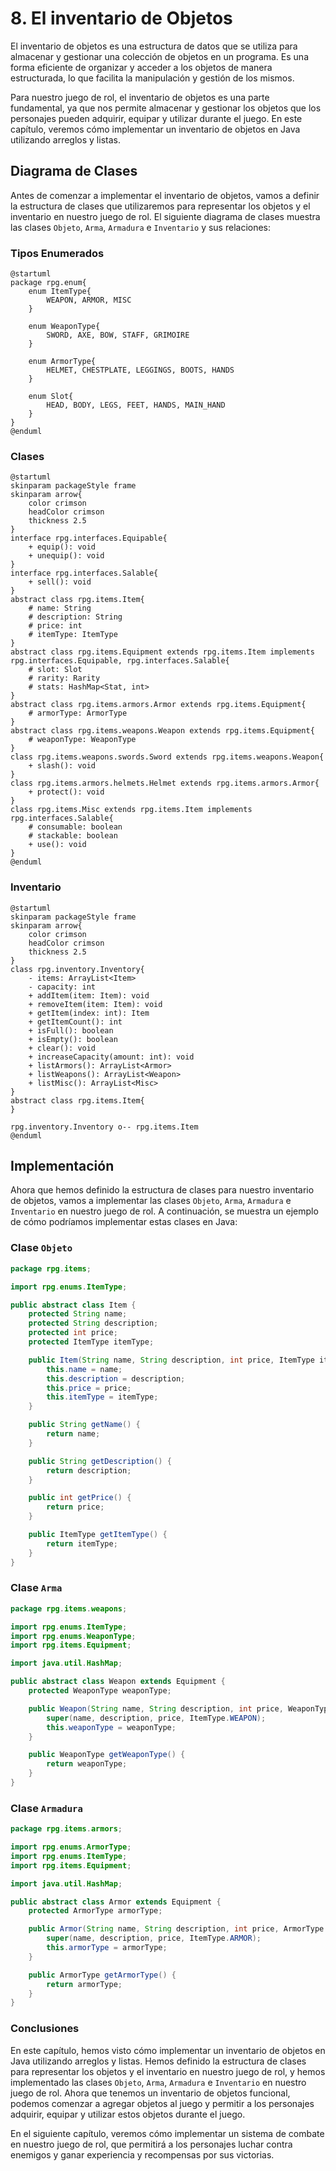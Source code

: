 # 8. El inventario de Objetos

El inventario de objetos es una estructura de datos que se utiliza para almacenar y gestionar una colección de objetos
en un programa. Es una forma eficiente de organizar y acceder a los objetos de manera estructurada, lo que facilita la
manipulación y gestión de los mismos.

Para nuestro juego de rol, el inventario de objetos es una parte fundamental, ya que nos permite almacenar y gestionar
los objetos que los personajes pueden adquirir, equipar y utilizar durante el juego. En este capítulo, veremos cómo
implementar un inventario de objetos en Java utilizando arreglos y listas.

## Diagrama de Clases

Antes de comenzar a implementar el inventario de objetos, vamos a definir la estructura de clases que utilizaremos para
representar los objetos y el inventario en nuestro juego de rol. El siguiente diagrama de clases muestra las clases
`Objeto`, `Arma`, `Armadura` e `Inventario` y sus relaciones:

### Tipos Enumerados

```plantuml
@startuml
package rpg.enum{
    enum ItemType{
        WEAPON, ARMOR, MISC 
    }

    enum WeaponType{
        SWORD, AXE, BOW, STAFF, GRIMOIRE
    }

    enum ArmorType{
        HELMET, CHESTPLATE, LEGGINGS, BOOTS, HANDS
    }

    enum Slot{
        HEAD, BODY, LEGS, FEET, HANDS, MAIN_HAND        
    }
}
@enduml
```

### Clases

```plantuml
@startuml
skinparam packageStyle frame
skinparam arrow{
    color crimson
    headColor crimson
    thickness 2.5
}
interface rpg.interfaces.Equipable{
    + equip(): void
    + unequip(): void
}
interface rpg.interfaces.Salable{
    + sell(): void
}
abstract class rpg.items.Item{
    # name: String
    # description: String
    # price: int
    # itemType: ItemType
}
abstract class rpg.items.Equipment extends rpg.items.Item implements rpg.interfaces.Equipable, rpg.interfaces.Salable{
    # slot: Slot
    # rarity: Rarity
    # stats: HashMap<Stat, int>
}
abstract class rpg.items.armors.Armor extends rpg.items.Equipment{
    # armorType: ArmorType
}
abstract class rpg.items.weapons.Weapon extends rpg.items.Equipment{
    # weaponType: WeaponType
}
class rpg.items.weapons.swords.Sword extends rpg.items.weapons.Weapon{
    + slash(): void
}
class rpg.items.armors.helmets.Helmet extends rpg.items.armors.Armor{
    + protect(): void
}
class rpg.items.Misc extends rpg.items.Item implements rpg.interfaces.Salable{
    # consumable: boolean
    # stackable: boolean
    + use(): void
}
@enduml
```

### Inventario

```plantuml
@startuml
skinparam packageStyle frame
skinparam arrow{
    color crimson
    headColor crimson
    thickness 2.5
}
class rpg.inventory.Inventory{
    - items: ArrayList<Item>
    - capacity: int
    + addItem(item: Item): void
    + removeItem(item: Item): void
    + getItem(index: int): Item
    + getItemCount(): int
    + isFull(): boolean
    + isEmpty(): boolean
    + clear(): void
    + increaseCapacity(amount: int): void
    + listArmors(): ArrayList<Armor>
    + listWeapons(): ArrayList<Weapon>
    + listMisc(): ArrayList<Misc>
}
abstract class rpg.items.Item{
}

rpg.inventory.Inventory o-- rpg.items.Item
@enduml
```

## Implementación

Ahora que hemos definido la estructura de clases para nuestro inventario de objetos, vamos a implementar las clases
`Objeto`, `Arma`, `Armadura` e `Inventario` en nuestro juego de rol. A continuación, se muestra un ejemplo de cómo
podríamos implementar estas clases en Java:

### Clase `Objeto`

```java
package rpg.items;

import rpg.enums.ItemType;

public abstract class Item {
    protected String name;
    protected String description;
    protected int price;
    protected ItemType itemType;

    public Item(String name, String description, int price, ItemType itemType) {
        this.name = name;
        this.description = description;
        this.price = price;
        this.itemType = itemType;
    }

    public String getName() {
        return name;
    }

    public String getDescription() {
        return description;
    }

    public int getPrice() {
        return price;
    }

    public ItemType getItemType() {
        return itemType;
    }
}
```

### Clase `Arma`

```java
package rpg.items.weapons;

import rpg.enums.ItemType;
import rpg.enums.WeaponType;
import rpg.items.Equipment;

import java.util.HashMap;

public abstract class Weapon extends Equipment {
    protected WeaponType weaponType;

    public Weapon(String name, String description, int price, WeaponType weaponType) {
        super(name, description, price, ItemType.WEAPON);
        this.weaponType = weaponType;
    }

    public WeaponType getWeaponType() {
        return weaponType;
    }
}
```

### Clase `Armadura`

```java
package rpg.items.armors;

import rpg.enums.ArmorType;
import rpg.enums.ItemType;
import rpg.items.Equipment;

import java.util.HashMap;

public abstract class Armor extends Equipment {
    protected ArmorType armorType;

    public Armor(String name, String description, int price, ArmorType armorType) {
        super(name, description, price, ItemType.ARMOR);
        this.armorType = armorType;
    }

    public ArmorType getArmorType() {
        return armorType;
    }
}
```

### Conclusiones

En este capítulo, hemos visto cómo implementar un inventario de objetos en Java utilizando arreglos y listas. Hemos
definido la estructura de clases para representar los objetos y el inventario en nuestro juego de rol, y hemos
implementado las clases `Objeto`, `Arma`, `Armadura` e `Inventario` en nuestro juego de rol. Ahora que tenemos un
inventario de objetos funcional, podemos comenzar a agregar objetos al juego y permitir a los personajes adquirir,
equipar y utilizar estos objetos durante el juego.

En el siguiente capítulo, veremos cómo implementar un sistema de combate en nuestro juego de rol, que permitirá a los
personajes luchar contra enemigos y ganar experiencia y recompensas por sus victorias.